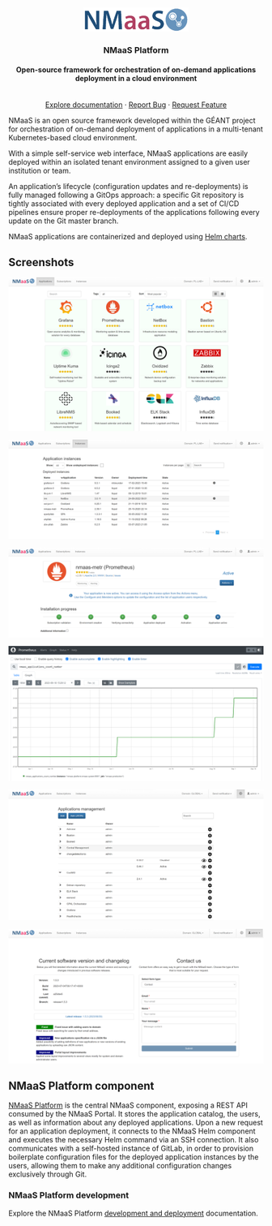 <div align="center">
  <a href="https://docs.nmaas.eu/">
    <img src="docs/NMaaS-logo-blue.png" alt="Logo" width="206" height="48">
  </a>

  <h3 align="center">NMaaS Platform</h3>

  <h4 align="center">Open-source framework for orchestration of on-demand applications deployment in a cloud environment</h4>

  <p align="center">
    <br />
    <a href="https://docs.nmaas.eu/">Explore documentation</a>
    ·
    <a href="https://github.com/nmaas-platform/nmaas-platform/issues">Report Bug</a>
    ·
    <a href="https://github.com/nmaas-platform/nmaas-platform/issues">Request Feature</a>
  </p>
</div>

NMaaS is an open source framework developed within the GÉANT project for orchestration of on-demand deployment of applications in a multi-tenant Kubernetes-based cloud environment.

With a simple self-service web interface, NMaaS applications are easily deployed within an isolated tenant environment assigned to a given user institution or team.

An application’s lifecycle (configuration updates and re-deployments) is fully managed following a GitOps approach: a specific Git repository is tightly associated with every deployed application and a set of CI/CD pipelines ensure proper re-deployments of the applications following every update on the Git master branch.

NMaaS applications are containerized and deployed using [Helm charts](https://helm.sh/).


## Screenshots

![Screenshot of application marketplace](docs/images/nmaas-applications.png "Marketplace view")

![Screenshot of application instances summary view](docs/images/nmaas-application-instances.png "Application instances")

![Screenshot of application instance details view](docs/images/nmaas-example-instance.png "Application instance details")

![Screenshot of deployed Prometheus view](docs/images/nmaas-prometheus-app-view.png "Example application user interface")

![Screenshot of applications management view](docs/images/nmaas-application-management.png "Application management view")

![Screenshot of about page](docs/images/nmaas-about.png "About page")


## NMaaS Platform component 

[NMaaS Platform](https://github.com/nmaas-platform/nmaas-platform) is the central NMaaS component, exposing a REST API consumed by the NMaaS Portal. It stores the application catalog, the users, as well as information about any deployed applications. Upon a new request for an application deployment, it connects to the NMaaS Helm component and executes the necessary Helm command via an SSH connection. It also communicates with a self-hosted instance of GitLab, in order to provision boilerplate configuration files for the deployed application instances by the users, allowing them to make any additional configuration changes exclusively through Git.

### NMaaS Platform development

Explore the NMaaS Platform [development and deployment](docs/DEVELOPMENT.md) documentation.

